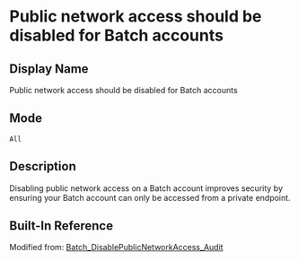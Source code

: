 # Public network access should be disabled for Batch accounts

## Display Name

Public network access should be disabled for Batch accounts

## Mode

`All`

## Description

Disabling public network access on a Batch account improves security by ensuring your Batch account can only be accessed from a private endpoint.

## Built-In Reference

Modified from: [Batch_DisablePublicNetworkAccess_Audit](https://github.com/Azure/azure-policy/blob/master/built-in-policies/policyDefinitions/Batch/Batch_DisablePublicNetworkAccess_Audit.json)